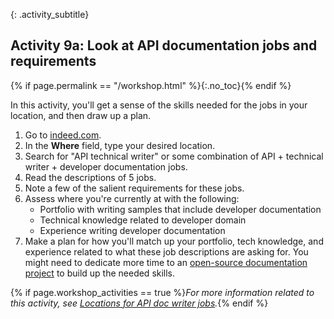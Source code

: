 {: .activity_subtitle}
## <i class="fa fa-user-circle"></i> Activity 9a: Look at API documentation jobs and requirements
{% if page.permalink == "/workshop.html" %}{:.no_toc}{% endif %}

In this activity, you'll get a sense of the skills needed for the jobs in your location, and then draw up a plan.

1.  Go to [indeed.com](https://www.indeed.com/).
2.  In the **Where** field, type your desired location.
3.  Search for "API technical writer" or some combination of API + technical writer + developer documentation jobs.
4.  Read the descriptions of 5 jobs.
5.  Note a few of the salient requirements for these jobs.
6.  Assess where you're currently at with the following:
    *  Portfolio with writing samples that include developer documentation
    *  Technical knowledge related to developer domain
    *  Experience writing developer documentation
7.  Make a plan for how you'll match up your portfolio, tech knowledge, and experience related to what these job descriptions are asking for. You might need to dedicate more time to an [open-source documentation project]({{site.rooturl}}docapis_find_open_source_project.html) to build up the needed skills.

{% if page.workshop_activities == true %}*For more information related to this activity, see [Locations for API doc writer jobs](jobapis_location.html).*{% endif %}
